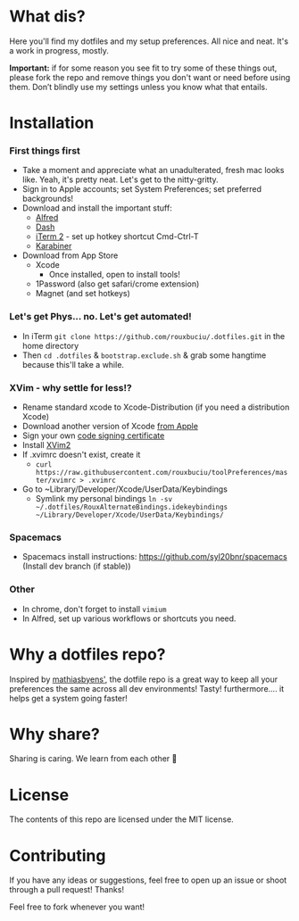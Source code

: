 # What dis?

Here you'll find my dotfiles and my setup preferences. All nice and neat. It's a work in progress, mostly.

**Important:** if for some reason you see fit to try some of these things out, please fork the repo and remove things you don't want or need before using them. Don’t blindly use my settings unless you know what that entails.

# Installation

### First things first
- Take a moment and appreciate what an unadulterated, fresh mac looks like. Yeah, it's pretty neat. Let's get to the nitty-gritty.
- Sign in to Apple accounts; set System Preferences; set preferred backgrounds!
- Download and install the important stuff:
    - [Alfred](www.alfredapp.com)
    - [Dash](https://kapeli.com/dash)
    - [iTerm 2](https://www.iterm2.com/downloads.html) - set up hotkey shortcut Cmd-Ctrl-T
    - [Karabiner](https://pqrs.org/osx/karabiner/)
- Download from App Store
    - Xcode
      - Once installed, open to install tools!
    - 1Password (also get safari/crome extension)
    - Magnet (and set hotkeys)

### Let's get Phys... no. Let's get automated!
- In iTerm `git clone https://github.com/rouxbuciu/.dotfiles.git` in the home directory
- Then `cd .dotfiles` & `bootstrap.exclude.sh` & grab some hangtime because this'll take a while.

### XVim - why settle for less!?
- Rename standard xcode to Xcode-Distribution (if you need a distribution Xcode)
- Download another version of Xcode [from Apple](https://developer.apple.com/download/more/)
- Sign your own [code signing certificate](https://github.com/XVimProject/XVim2/blob/master/SIGNING_Xcode.md)
- Install [XVim2](https://github.com/XVimProject/XVim2)
- If .xvimrc doesn't exist, create it
    - `curl https://raw.githubusercontent.com/rouxbuciu/toolPreferences/master/xvimrc > .xvimrc`
- Go to ~Library/Developer/Xcode/UserData/Keybindings
    - Symlink my personal bindings `ln -sv ~/.dotfiles/RouxAlternateBindings.idekeybindings ~/Library/Developer/Xcode/UserData/Keybindings/`

### Spacemacs
- Spacemacs install instructions: https://github.com/syl20bnr/spacemacs (Install dev branch (if stable))

### Other
- In chrome, don't forget to install `vimium`
- In Alfred, set up various workflows or shortcuts you need.

# Why a dotfiles repo?

Inspired by [mathiasbyens'](https://github.com/mathiasbynens/dotfiles), the dotfile repo is a great way to keep all your preferences the same across all dev environments! Tasty! furthermore.... it helps get a system going faster!

# Why share?
Sharing is caring. We learn from each other 🌷

# License

The contents of this repo are licensed under the MIT license.

# Contributing

If you have any ideas or suggestions, feel free to open up an issue or shoot through a pull request! Thanks!

Feel free to fork whenever you want!
